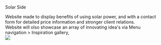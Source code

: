 Solar Side  

Website made to display benefits of using solar power, and with a contact form for detailed price information and stronger client relations.  
Website will olso showcase an array of innovating idea's via Menu navigation > Inspiration gallery,  
 <img src="images/menunav.png)">